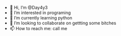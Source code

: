 - 👋 Hi, I’m @Day4y3
- 👀 I’m interested in programing
- 🌱 I’m currently learning python
- 💞️ I’m looking to collaborate on gettting some bitches
- 📫 How to reach me: call me

<!---
Day4y3/Day4y3 is a ✨ special ✨ repository because its `README.md` (this file) appears on your GitHub profile.
You can click the Preview link to take a look at your changes.
--->
